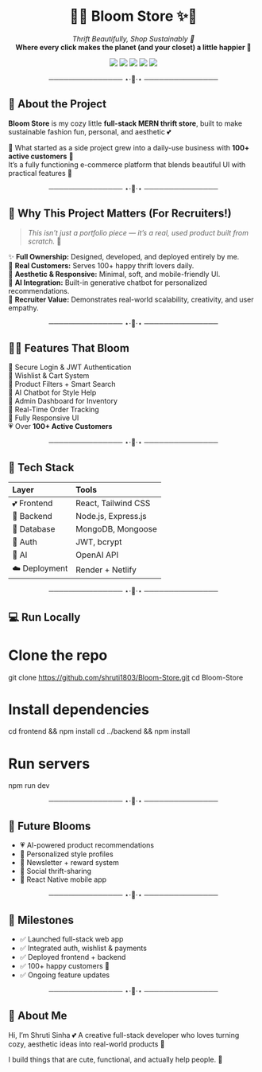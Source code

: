 <!-- 🌸🌷 BLOOM STORE README 🌷🌸 -->
<h1 align="center">🌸✨ Bloom Store ✨🌸</h1>
<p align="center">
  <em>Thrift Beautifully, Shop Sustainably 💖</em><br/>
  <b>Where every click makes the planet (and your closet) a little happier 🌷</b>
</p>

<p align="center">
  <img src="https://img.shields.io/badge/Made%20with-Love-pink?style=for-the-badge"/>
  <img src="https://img.shields.io/badge/Frontend-React-pink?style=for-the-badge"/>
  <img src="https://img.shields.io/badge/Backend-Express-pink?style=for-the-badge"/>
  <img src="https://img.shields.io/badge/Database-MongoDB-pink?style=for-the-badge"/>
  <img src="https://img.shields.io/badge/Deployed%20on-Render/Netlify-pink?style=for-the-badge"/>
</p>

<p align="center">─────────────── ⋆⋅🌸⋅⋆ ───────────────</p>

## 🌷 About the Project  
**Bloom Store** is my cozy little **full-stack MERN thrift store**, built to make sustainable fashion fun, personal, and aesthetic 💕  

🌸 What started as a side project grew into a daily-use business with **100+ active customers** 🌼  
It’s a fully functioning e-commerce platform that blends beautiful UI with practical features 🌷  

<p align="center">─────────────── ⋆⋅🌸⋅⋆ ───────────────</p>

## 💖 Why This Project Matters (For Recruiters!)
> _This isn’t just a portfolio piece — it’s a real, used product built from scratch._ 💅  

✨ **Full Ownership:** Designed, developed, and deployed entirely by me.  
🌷 **Real Customers:** Serves 100+ happy thrift lovers daily.  
🎨 **Aesthetic & Responsive:** Minimal, soft, and mobile-friendly UI.  
🧠 **AI Integration:** Built-in generative chatbot for personalized recommendations.  
💼 **Recruiter Value:** Demonstrates real-world scalability, creativity, and user empathy.  

<p align="center">─────────────── ⋆⋅🌸⋅⋆ ───────────────</p>

## 🌸✨ Features That Bloom
🌷 Secure Login & JWT Authentication  
💖 Wishlist & Cart System  
🌼 Product Filters + Smart Search  
🪩 AI Chatbot for Style Help  
🌺 Admin Dashboard for Inventory  
🌻 Real-Time Order Tracking  
💫 Fully Responsive UI  
💗 Over **100+ Active Customers**

<p align="center">─────────────── ⋆⋅🌸⋅⋆ ───────────────</p>

## 🧁 Tech Stack
| Layer | Tools |
|:--|:--|
| 💕 Frontend | React, Tailwind CSS |
| 🌸 Backend | Node.js, Express.js |
| 🌷 Database | MongoDB, Mongoose |
| 💫 Auth | JWT, bcrypt |
| 🧠 AI | OpenAI API |
| ☁️ Deployment | Render + Netlify |

<p align="center">─────────────── ⋆⋅🌸⋅⋆ ───────────────</p>

## 💻 Run Locally

# Clone the repo
git clone https://github.com/shruti1803/Bloom-Store.git
cd Bloom-Store

# Install dependencies
cd frontend && npm install
cd ../backend && npm install

# Run servers
npm run dev 

<p align="center">─────────────── ⋆⋅🌸⋅⋆ ───────────────</p>

## 🌷 Future Blooms
- 💗 AI-powered product recommendations  
- 🌸 Personalized style profiles  
- 💌 Newsletter + reward system  
- 🌈 Social thrift-sharing  
- 🪩 React Native mobile app  

<p align="center">─────────────── ⋆⋅🌸⋅⋆ ───────────────</p>

## 🦋 Milestones
- ✅ Launched full-stack web app  
- ✅ Integrated auth, wishlist & payments  
- ✅ Deployed frontend + backend  
- ✅ 100+ happy customers 🌸  
- ✅ Ongoing feature updates  

<p align="center">─────────────── ⋆⋅🌸⋅⋆ ───────────────</p>

## 💫 About Me

Hi, I’m Shruti Sinha 💕
A creative full-stack developer who loves turning cozy, aesthetic ideas into real-world products 🌷

I build things that are cute, functional, and actually help people. 🌸
